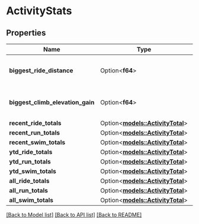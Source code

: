 # ActivityStats

## Properties

Name | Type | Description | Notes
------------ | ------------- | ------------- | -------------
**biggest_ride_distance** | Option<**f64**> | The longest distance ridden by the athlete. | [optional]
**biggest_climb_elevation_gain** | Option<**f64**> | The highest climb ridden by the athlete. | [optional]
**recent_ride_totals** | Option<[**models::ActivityTotal**](ActivityTotal.md)> |  | [optional]
**recent_run_totals** | Option<[**models::ActivityTotal**](ActivityTotal.md)> |  | [optional]
**recent_swim_totals** | Option<[**models::ActivityTotal**](ActivityTotal.md)> |  | [optional]
**ytd_ride_totals** | Option<[**models::ActivityTotal**](ActivityTotal.md)> |  | [optional]
**ytd_run_totals** | Option<[**models::ActivityTotal**](ActivityTotal.md)> |  | [optional]
**ytd_swim_totals** | Option<[**models::ActivityTotal**](ActivityTotal.md)> |  | [optional]
**all_ride_totals** | Option<[**models::ActivityTotal**](ActivityTotal.md)> |  | [optional]
**all_run_totals** | Option<[**models::ActivityTotal**](ActivityTotal.md)> |  | [optional]
**all_swim_totals** | Option<[**models::ActivityTotal**](ActivityTotal.md)> |  | [optional]

[[Back to Model list]](../README.md#documentation-for-models) [[Back to API list]](../README.md#documentation-for-api-endpoints) [[Back to README]](../README.md)



